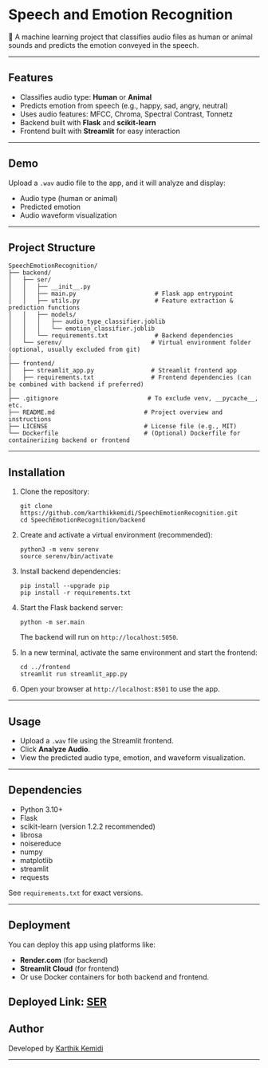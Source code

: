 # Speech and Emotion Recognition

🎵 A machine learning project that classifies audio files as human or animal sounds and predicts the emotion conveyed in the speech.

---

## Features

- Classifies audio type: **Human** or **Animal**
- Predicts emotion from speech (e.g., happy, sad, angry, neutral)
- Uses audio features: MFCC, Chroma, Spectral Contrast, Tonnetz
- Backend built with **Flask** and **scikit-learn**
- Frontend built with **Streamlit** for easy interaction

---

## Demo

Upload a `.wav` audio file to the app, and it will analyze and display:

- Audio type (human or animal)
- Predicted emotion
- Audio waveform visualization

---

## Project Structure

```
SpeechEmotionRecognition/
├── backend/
│   ├── ser/
│   │   ├── __init__.py
│   │   ├── main.py                      # Flask app entrypoint
│   │   ├── utils.py                     # Feature extraction & prediction functions
│   │   ├── models/
│   │   │   ├── audio_type_classifier.joblib
│   │   │   └── emotion_classifier.joblib
│   │   └── requirements.txt             # Backend dependencies
│   └── serenv/                         # Virtual environment folder (optional, usually excluded from git)
│
├── frontend/
│   ├── streamlit_app.py                # Streamlit frontend app
│   ├── requirements.txt                # Frontend dependencies (can be combined with backend if preferred)
│
├── .gitignore                         # To exclude venv, __pycache__, etc.
├── README.md                         # Project overview and instructions
├── LICENSE                           # License file (e.g., MIT)
└── Dockerfile                        # (Optional) Dockerfile for containerizing backend or frontend

```

---

## Installation

1. Clone the repository:
   ```
   git clone https://github.com/karthikkemidi/SpeechEmotionRecognition.git
   cd SpeechEmotionRecognition/backend
   ```

2. Create and activate a virtual environment (recommended):
   ```
   python3 -m venv serenv
   source serenv/bin/activate
   ```

3. Install backend dependencies:
   ```
   pip install --upgrade pip
   pip install -r requirements.txt
   ```

4. Start the Flask backend server:
   ```
   python -m ser.main
   ```
   The backend will run on `http://localhost:5050`.

5. In a new terminal, activate the same environment and start the frontend:
   ```
   cd ../frontend
   streamlit run streamlit_app.py
   ```

6. Open your browser at `http://localhost:8501` to use the app.

---

## Usage

- Upload a `.wav` file using the Streamlit frontend.
- Click **Analyze Audio**.
- View the predicted audio type, emotion, and waveform visualization.

---

## Dependencies

- Python 3.10+
- Flask
- scikit-learn (version 1.2.2 recommended)
- librosa
- noisereduce
- numpy
- matplotlib
- streamlit
- requests

See `requirements.txt` for exact versions.

---

## Deployment

You can deploy this app using platforms like:

- **Render.com** (for backend)
- **Streamlit Cloud** (for frontend)
- Or use Docker containers for both backend and frontend.

Deployed Link: [SER](https://speechemotionrecognition-kk.streamlit.app/)
---

## Author

Developed by [Karthik Kemidi](https://www.linkedin.com/in/karthik-kemidi-b4924a25a/)

---

